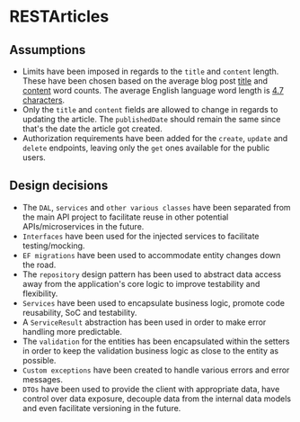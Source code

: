 # RESTArticles

## Assumptions

- Limits have been imposed in regards to the `title` and `content` length. These have been chosen based on the average blog post [title](https://sheknowsseo.co/blog-post-title-length/) and [content](https://www.wix.com/blog/how-long-should-a-blog-post-be) word counts. The average English language word length is [4.7 characters](https://www.wyliecomm.com/2021/11/whats-the-best-length-of-a-word-online).
- Only the `title` and `content` fields are allowed to change in regards to updating the article. The `publishedDate` should remain the same since that's the date the article got created.
- Authorization requirements have been added for the `create`, `update` and `delete` endpoints, leaving only the `get` ones available for the public users.

## Design decisions

- The `DAL`, `services` and `other various classes` have been separated from the main API project to facilitate reuse in other potential APIs/microservices in the future.
- `Interfaces` have been used for the injected services to facilitate testing/mocking.
- `EF migrations` have been used to accommodate entity changes down the road.
- The `repository` design pattern has been used to abstract data access away from the application's core logic to improve testability and flexibility.
- `Services` have been used to encapsulate business logic, promote code reusability, SoC and testability.
- A `ServiceResult` abstraction has been used in order to make error handling more predictable.
- The `validation` for the entities has been encapsulated within the setters in order to keep the validation business logic as close to the entity as possible.
- `Custom exceptions` have been created to handle various errors and error messages.
- `DTOs` have been used to provide the client with appropriate data, have control over data exposure, decouple data from the internal data models and even facilitate versioning in the future.
